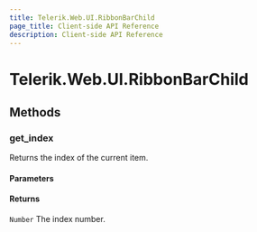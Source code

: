 ```yaml
---
title: Telerik.Web.UI.RibbonBarChild
page_title: Client-side API Reference
description: Client-side API Reference
---
```


# Telerik.Web.UI.RibbonBarChild  

## Methods


### get_index

Returns the index of the current item.

#### Parameters

#### Returns

`Number` The index number.